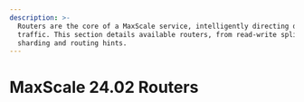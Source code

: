 ```yaml
---
description: >-
  Routers are the core of a MaxScale service, intelligently directing database
  traffic. This section details available routers, from read-write splitting to
  sharding and routing hints.
---
```


# MaxScale 24.02 Routers

